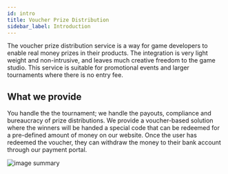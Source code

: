 ```yaml
---
id: intro
title: Voucher Prize Distribution
sidebar_label: Introduction
---
```


The voucher prize distribution service is a way for game developers to enable real money prizes in their products. The integration is very light weight and non-intrusive, and leaves much creative freedom to the game studio. This service is suitable for promotional events and larger tournaments where there is no entry fee.

## What we provide

You handle the the tournament; we handle the payouts, compliance and bureaucracy of prize distributions. We provide a voucher-based solution where the winners will be handed a special code that can be redeemed for a pre-defined amount of money on our website. Once the user has redeemed the voucher, they can withdraw the money to their bank account through our payment portal.

![image summary](assets/voucher/summary.png)
